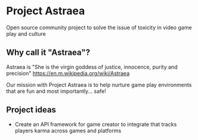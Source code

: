 # Project Astraea
Open source community project to solve the issue of toxicity in video game play and culture

## Why call it "Astraea"?
Astraea is "She is the virgin goddess of justice, innocence, purity and precision"
https://en.m.wikipedia.org/wiki/Astraea

Our mission with Project Astraea is to help nurture game play environments that are fun and most importantly... safe!

## Project ideas
- Create an API framework for game creator to integrate that tracks players karma across games and platforms
